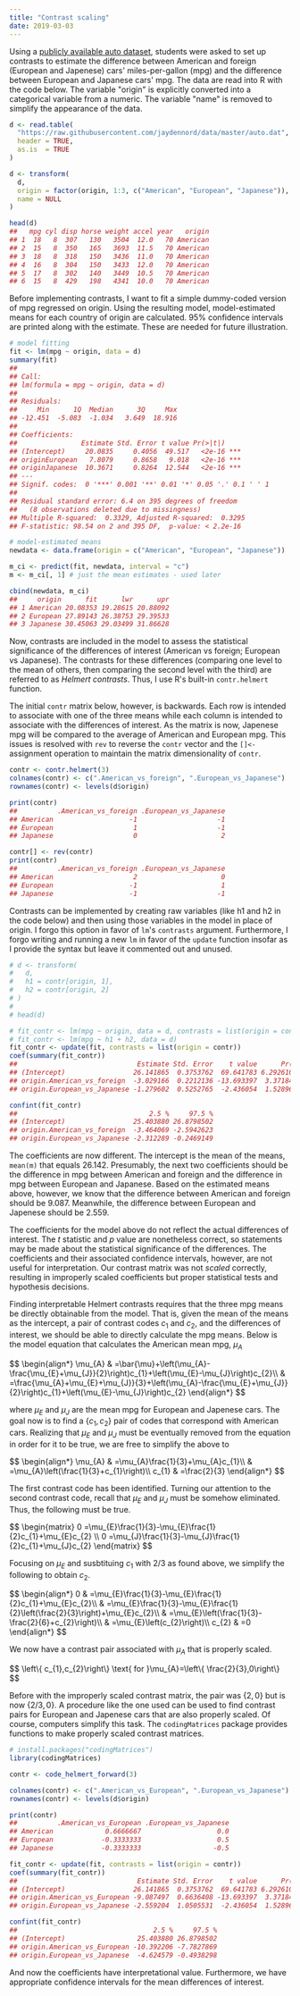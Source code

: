 ```yaml
---
title: "Contrast scaling"
date: 2019-03-03
---
```




Using a [publicly available auto dataset](https://archive.ics.uci.edu/ml/machine-learning-databases/auto-mpg/), students were asked to set up contrasts to estimate the difference between American and foreign (European and Japenese) cars' miles-per-gallon (mpg) and the difference between European and Japanese cars' mpg. The data are read into R with the code below. The variable "origin" is explicitly converted into a categorical variable from a numeric. The variable "name" is removed to simplify the appearance of the data.


```r
d <- read.table(
  "https://raw.githubusercontent.com/jaydennord/data/master/auto.dat",
  header = TRUE, 
  as.is  = TRUE
)

d <- transform(
  d, 
  origin = factor(origin, 1:3, c("American", "European", "Japanese")),
  name = NULL
)

head(d)
##   mpg cyl disp horse weight accel year   origin
## 1  18   8  307   130   3504  12.0   70 American
## 2  15   8  350   165   3693  11.5   70 American
## 3  18   8  318   150   3436  11.0   70 American
## 4  16   8  304   150   3433  12.0   70 American
## 5  17   8  302   140   3449  10.5   70 American
## 6  15   8  429   198   4341  10.0   70 American
```

Before implementing contrasts, I want to fit a simple dummy-coded version of mpg regressed on origin. Using the resulting model, model-estimated means for each country of origin are calculated. 95% confidence intervals are printed along with the estimate. These are needed for future illustration.


```r
# model fitting
fit <- lm(mpg ~ origin, data = d)
summary(fit)
## 
## Call:
## lm(formula = mpg ~ origin, data = d)
## 
## Residuals:
##     Min      1Q  Median      3Q     Max 
## -12.451  -5.083  -1.034   3.649  18.916 
## 
## Coefficients:
##                Estimate Std. Error t value Pr(>|t|)    
## (Intercept)     20.0835     0.4056  49.517   <2e-16 ***
## originEuropean   7.8079     0.8658   9.018   <2e-16 ***
## originJapanese  10.3671     0.8264  12.544   <2e-16 ***
## ---
## Signif. codes:  0 '***' 0.001 '**' 0.01 '*' 0.05 '.' 0.1 ' ' 1
## 
## Residual standard error: 6.4 on 395 degrees of freedom
##   (8 observations deleted due to missingness)
## Multiple R-squared:  0.3329,	Adjusted R-squared:  0.3295 
## F-statistic: 98.54 on 2 and 395 DF,  p-value: < 2.2e-16

# model-estimated means
newdata <- data.frame(origin = c("American", "European", "Japanese"))

m_ci <- predict(fit, newdata, interval = "c")
m <- m_ci[, 1] # just the mean estimates - used later

cbind(newdata, m_ci)
##     origin      fit      lwr      upr
## 1 American 20.08353 19.28615 20.88092
## 2 European 27.89143 26.38753 29.39533
## 3 Japanese 30.45063 29.03499 31.86628
```

Now, contrasts are included in the model to assess the statistical significance of the differences of interest (American vs foreign; European vs Japanese). The contrasts for these differences (comparing one level to the mean of others, then comparing the second level with the third) are referred to as _Helmert contrasts_. Thus, I use R's built-in `contr.helmert` function.

The initial `contr` matrix below, however, is backwards. Each row is intended to associate with one of the three means while each column is intended to associate with the differences of interest. As the matrix is now, Japenese mpg will be compared to the average of American and European mpg. This issues is resolved with `rev` to reverse the `contr` vector and the `[]<-` assignment operation to maintain the matrix dimensionality of `contr`. 


```r
contr <- contr.helmert(3)
colnames(contr) <- c(".American_vs_foreign", ".European_vs_Japanese")
rownames(contr) <- levels(d$origin)

print(contr)
##          .American_vs_foreign .European_vs_Japanese
## American                   -1                    -1
## European                    1                    -1
## Japanese                    0                     2

contr[] <- rev(contr)
print(contr)
##          .American_vs_foreign .European_vs_Japanese
## American                    2                     0
## European                   -1                     1
## Japanese                   -1                    -1
```

Contrasts can be implemented by creating raw variables (like h1 and h2 in the code below) and then using those variables in the model in place of origin. I forgo this option in favor of `lm`'s `contrasts` argument. Furthermore, I forgo writing and running a new `lm` in favor of the `update` function insofar as I provide the syntax but leave it commented out and unused. 


```r
# d <- transform(
#   d,
#   h1 = contr[origin, 1],
#   h2 = contr[origin, 2]
# )
# 
# head(d)

# fit_contr <- lm(mpg ~ origin, data = d, contrasts = list(origin = contr))
# fit_contr <- lm(mpg ~ h1 + h2, data = d)
fit_contr <- update(fit, contrasts = list(origin = contr))
coef(summary(fit_contr))
##                              Estimate Std. Error    t value      Pr(>|t|)
## (Intercept)                 26.141865  0.3753762  69.641783 6.292610e-224
## origin.American_vs_foreign  -3.029166  0.2212136 -13.693397  3.371848e-35
## origin.European_vs_Japanese -1.279602  0.5252765  -2.436054  1.528964e-02

confint(fit_contr)
##                                 2.5 %     97.5 %
## (Intercept)                 25.403880 26.8798502
## origin.American_vs_foreign  -3.464069 -2.5942623
## origin.European_vs_Japanese -2.312289 -0.2469149
```

The coefficients are now different. The intercept is the mean of the means, `mean(m)` that equals 26.142. Presumably, the next two coefficients should be the difference in mpg between American and foreign and the difference in mpg between European and Japanese. Based on the estimated means above, however, we know that the difference between American and foreign should be 9.087. Meanwhile, the difference between European and Japenese should be 2.559. 

The coefficients for the model above do not reflect the actual differences of interest. The $t$ statistic and $p$ value are nonetheless correct, so statements may be made about the statistical significance of the differences. The coefficients and their associated confidence intervals, however, are not useful for interpretation. Our contrast matrix was not _scaled_ correctly, resulting in improperly scaled coefficients but proper statistical tests and hypothesis decisions.

Finding interpretable Helmert contrasts requires that the three mpg means be directly obtainable from the model. That is, given the mean of the means as the intercept, a pair of contrast codes $c_1$ and $c_2$, and the differences of interest, we should be able to directly calculate the mpg means. Below is the model equation that calculates the American mean mpg, $\mu_A$

<div>$$
\begin{align*}
\mu_{A} & =\bar{\mu}+\left(\mu_{A}-\frac{\mu_{E}+\mu_{J}}{2}\right)c_{1}+\left(\mu_{E}-\mu_{J}\right)c_{2}\\
 & =\frac{\mu_{A}+\mu_{E}+\mu_{J}}{3}+\left(\mu_{A}-\frac{\mu_{E}+\mu_{J}}{2}\right)c_{1}+\left(\mu_{E}-\mu_{J}\right)c_{2}
\end{align*}
$$</div>

where $\mu_E$ and $\mu_J$ are the mean mpg for European and Japenese cars. The goal now is to find a $\{c_1, c_2\}$ pair of codes that correspond with American cars. Realizing that $\mu_E$ and $\mu_J$ must be eventually removed from the equation in order for it to be true, we are free to simplify the above to

<div>$$
\begin{align*}
\mu_{A} & =\mu_{A}\frac{1}{3}+\mu_{A}c_{1}\\
 & =\mu_{A}\left(\frac{1}{3}+c_{1}\right)\\
c_{1} & =\frac{2}{3}
\end{align*}
$$</div>

The first contrast code has been identified. Turning our attention to the second contrast code, recall that $\mu_E$ and $\mu_J$ must be somehow eliminated. Thus, the following must be true.

<div>$$
\begin{matrix}
0 =\mu_{E}\frac{1}{3}-\mu_{E}\frac{1}{2}c_{1}+\mu_{E}c_{2} \\
0 =\mu_{J}\frac{1}{3}-\mu_{J}\frac{1}{2}c_{1}+\mu_{J}c_{2}
\end{matrix}
$$</div>

Focusing on $\mu_E$ and susbtituing $c_1$ with $2 / 3$ as found above, we simplify the following to obtain $c_2$.


<div>$$
\begin{align*}
0 & =\mu_{E}\frac{1}{3}-\mu_{E}\frac{1}{2}c_{1}+\mu_{E}c_{2}\\
 & =\mu_{E}\frac{1}{3}-\mu_{E}\frac{1}{2}\left(\frac{2}{3}\right)+\mu_{E}c_{2}\\
 & =\mu_{E}\left(\frac{1}{3}-\frac{2}{6}+c_{2}\right)\\
 & =\mu_{E}\left(c_{2}\right)\\
c_{2} & =0
\end{align*}
$$</div>

We now have a contrast pair associated with $\mu_A$ that is properly scaled. 

<div>$$
\left\{ c_{1},c_{2}\right\} \text{ for }\mu_{A}=\left\{ \frac{2}{3},0\right\} 
$$</div>

Before with the improperly scaled contrast matrix, the pair was $\{2, 0\}$ but is now $\{2 / 3, 0\}$. A procedure like the one used can be used to find contrast pairs for European and Japenese cars that are also properly scaled. Of course, computers simplify this task. The `codingMatrices` package provides functions to make properly scaled contrast matrices. 


```r
# install.packages("codingMatrices")
library(codingMatrices)

contr <- code_helmert_forward(3)

colnames(contr) <- c(".American_vs_European", ".European_vs_Japanese")
rownames(contr) <- levels(d$origin)

print(contr)
##          .American_vs_European .European_vs_Japanese
## American             0.6666667                   0.0
## European            -0.3333333                   0.5
## Japanese            -0.3333333                  -0.5

fit_contr <- update(fit, contrasts = list(origin = contr))
coef(summary(fit_contr))
##                              Estimate Std. Error    t value      Pr(>|t|)
## (Intercept)                 26.141865  0.3753762  69.641783 6.292610e-224
## origin.American_vs_European -9.087497  0.6636408 -13.693397  3.371848e-35
## origin.European_vs_Japanese -2.559204  1.0505531  -2.436054  1.528964e-02

confint(fit_contr)
##                                  2.5 %     97.5 %
## (Intercept)                  25.403880 26.8798502
## origin.American_vs_European -10.392206 -7.7827869
## origin.European_vs_Japanese  -4.624579 -0.4938298
```

And now the coefficients have interpretational value. Furthermore, we have appropriate confidence intervals for the mean differences of interest.
